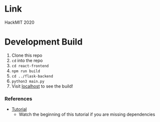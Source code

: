# Link
HackMIT 2020

# Development Build

1. Clone this repo
2. `cd` into the repo
3. `cd react-frontend`
4. `npm run build`
5. `cd ../flask-backend`
6. `python3 main.py`
7. Visit [localhost](http://127.0.0.1:5000/) to see the build!

### References

* [Tutorial](https://www.youtube.com/watch?v=YW8VG_U-m48)
  * Watch the beginning of this tutorial if you are missing dependencies
